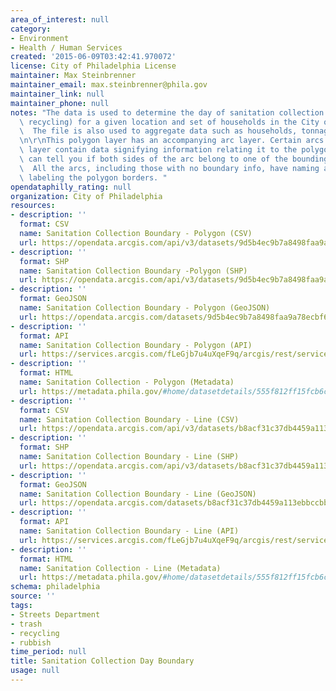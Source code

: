 ```yaml
---
area_of_interest: null
category:
- Environment
- Health / Human Services
created: '2015-06-09T03:42:41.970072'
license: City of Philadelphia License
maintainer: Max Steinbrenner
maintainer_email: max.steinbrenner@phila.gov
maintainer_link: null
maintainer_phone: null
notes: "The data is used to determine the day of sanitation collection (rubbish and\
  \ recycling) for a given location and set of households in the City of Philadelphia.\
  \  The file is also used to aggregate data such as households, tonnage, and mileage.\r\
  \n\r\nThis polygon layer has an accompanying arc layer. Certain arcs in the arc\
  \ layer contain data signifying information relating it to the polygon layer. It\
  \ can tell you if both sides of the arc belong to one of the bounding polygons.\
  \  All the arcs, including those with no boundary info, have naming attributes for\
  \ labeling the polygon borders. "
opendataphilly_rating: null
organization: City of Philadelphia
resources:
- description: ''
  format: CSV
  name: Sanitation Collection Boundary - Polygon (CSV)
  url: https://opendata.arcgis.com/api/v3/datasets/9d5b4ec9b7a8498faa9a78ecbf6d9b32_0/downloads/data?format=csv&spatialRefId=4326
- description: ''
  format: SHP
  name: Sanitation Collection Boundary -Polygon (SHP)
  url: https://opendata.arcgis.com/api/v3/datasets/9d5b4ec9b7a8498faa9a78ecbf6d9b32_0/downloads/data?format=shp&spatialRefId=4326
- description: ''
  format: GeoJSON
  name: Sanitation Collection Boundary - Polygon (GeoJSON)
  url: https://opendata.arcgis.com/datasets/9d5b4ec9b7a8498faa9a78ecbf6d9b32_0.geojson
- description: ''
  format: API
  name: Sanitation Collection Boundary - Polygon (API)
  url: https://services.arcgis.com/fLeGjb7u4uXqeF9q/arcgis/rest/services/Rubbish_Recyc_Coll_Bnd/FeatureServer/0/query?outFields=*&where=1%3D1
- description: ''
  format: HTML
  name: Sanitation Collection - Polygon (Metadata)
  url: https://metadata.phila.gov/#home/datasetdetails/555f812ff15fcb6c6ed44120/representationdetails/570ea72b1c3e722f27bf718d?ref=ref%3Dview_280_search%253Dsanitation%252520boundary%2526view_280_page%253D1
- description: ''
  format: CSV
  name: Sanitation Collection Boundary - Line (CSV)
  url: https://opendata.arcgis.com/api/v3/datasets/b8acf31c37db4459a113ebbccbb9b313_0/downloads/data?format=csv&spatialRefId=4326
- description: ''
  format: SHP
  name: Sanitation Collection Boundary - Line (SHP)
  url: https://opendata.arcgis.com/api/v3/datasets/b8acf31c37db4459a113ebbccbb9b313_0/downloads/data?format=shp&spatialRefId=4326
- description: ''
  format: GeoJSON
  name: Sanitation Collection Boundary - Line (GeoJSON)
  url: https://opendata.arcgis.com/datasets/b8acf31c37db4459a113ebbccbb9b313_0.geojson
- description: ''
  format: API
  name: Sanitation Collection Boundary - Line (API)
  url: https://services.arcgis.com/fLeGjb7u4uXqeF9q/arcgis/rest/services/Rubbish_Recyc_Coll_Bnd_Arcs/FeatureServer/0/query?outFields=*&where=1%3D1
- description: ''
  format: HTML
  name: Sanitation Collection - Line (Metadata)
  url: https://metadata.phila.gov/#home/datasetdetails/555f812ff15fcb6c6ed44120/representationdetails/5571b1c0e4fb1d91393c216b/
schema: philadelphia
source: ''
tags:
- Streets Department
- trash
- recycling
- rubbish
time_period: null
title: Sanitation Collection Day Boundary
usage: null
---
```

